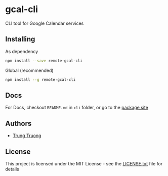 # gcal-cli

CLI tool for Google Calendar services

## Installing

As dependency

```sh
npm install --save remote-gcal-cli
```

Global (recommended)
```sh
npm install --g remote-gcal-cli
```

## Docs

For Docs, checkout `README.md` in `cli` folder, or go to the [package site](https://www.npmjs.com/package/remote-gcal-cli)

## Authors

* [Trung Truong](https://github.com/ttrung149)

## License

This project is licensed under the MIT License - see the [LICENSE.txt](LICENSE.txt) file for details
